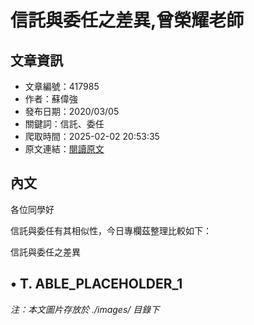# 信託與委任之差異,曾榮耀老師

## 文章資訊
- 文章編號：417985
- 作者：蘇偉強
- 發布日期：2020/03/05
- 關鍵詞：信託、委任
- 爬取時間：2025-02-02 20:53:35
- 原文連結：[閱讀原文](https://real-estate.get.com.tw/Columns/detail.aspx?no=417985)

## 內文
各位同學好

信託與委任有其相似性，今日專欄茲整理比較如下：

信託與委任之差異

• T. ABLE_PLACEHOLDER_1
---
*注：本文圖片存放於 ./images/ 目錄下*

